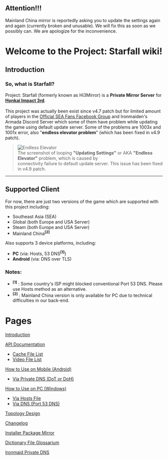 ## Attention!!!
Mainland China mirror is reportedly asking you to update the settings again and again (currently broken and unusable). We will fix this as soon as we possibly can.
We are apologize for the inconvenience.

# Welcome to the Project: Starfall wiki!
## Introduction
### So, what is Starfall?<br/>
Project: Starfall (formerly known as Hi3Mirror) is a **Private Mirror Server** for **[Honkai Impact 3rd](https://honkaiimpact3.mihoyo.com/)**.<br/><br/>
This project was actually been exist since v4.7 patch but for limited amount of players in the [Official SEA Fans Facebook Group](https://www.facebook.com/groups/2088915844672714) and Ironmaiden's Armada Discord Server which some of them have problem while updating the game using default update server. Some of the problems are 1003x and 1001x error, also "**endless elevator problem**" (which has been fixed in v4.9 patch).

> ![Endless Elevator](https://github.com/neon-nyan/StarfallProjectWiki/raw/main/images/EndlessElevator.jpg)<br/>
> The screenshot of looping **"Updating Settings"** or AKA **"Endless Elevator"** problem, which is caused by<br/>connectivity failure to default update server. This issue has been fixed in v4.9 patch.

***

## Supported Client
For now, there are just two versions of the game which are supported with this project including:
* Southeast Asia (SEA)
* Global (both Europe and USA Server)
* Steam (both Europe and USA Server)
* Mainland China<sup>**[2]**</sup>

Also supports 3 device platforms, including:
* **PC** (via: Hosts, 53 DNS<sup>**[1]**</sup>)
* **Android** (via: DNS over TLS</sup>)

### Notes:
* <sup>**[1]**</sup> : Some country's ISP might blocked conventional Port 53 DNS. Please use Hosts method as an alternative.
* <sup>**[2]**</sup> : Mainland China version is only available for PC due to technical difficulties in our back-end.


# Pages
[Introduction](https://github.com/neon-nyan/StarfallProjectWiki/wiki)

[API Documentation](https://github.com/neon-nyan/StarfallProjectWiki/wiki/API-Documentation)
* [Cache File List](https://github.com/neon-nyan/StarfallProjectWiki/wiki/API-Documentation#cache-file-list)
* [Video File List](https://github.com/neon-nyan/StarfallProjectWiki/wiki/API-Documentation#video-file-list)

[How to Use on Mobile (Android)](https://github.com/neon-nyan/StarfallProjectWiki/wiki/How-to-Use-on-Mobile-%28Android%29)
* [Via Private DNS (DoT or DoH)](https://github.com/neon-nyan/StarfallProjectWiki/wiki/How-to-Use-on-Mobile-%28Android%29#via-private-dns-dot-or-doh)

[How to Use on PC (Windows)](https://github.com/neon-nyan/StarfallProjectWiki/wiki/How-to-Use-on-PC-%28Windows%29)
* [Via Hosts File](https://github.com/neon-nyan/StarfallProjectWiki/wiki/How-to-Use-on-PC-%28Windows%29#via-hosts-files)
* [Via DNS (Port 53 DNS)](https://github.com/neon-nyan/StarfallProjectWiki/wiki/How-to-Use-on-PC-%28Windows%29#via-dns-port-53-dns)

[Topology Design](https://github.com/neon-nyan/StarfallProjectWiki/wiki/Topology-Design)

[Changelog](https://github.com/neon-nyan/StarfallProjectWiki/wiki/Changelog)

[Installer Package Mirror](https://github.com/neon-nyan/StarfallProjectWiki/wiki/Installer-Package-Mirror)

[Dictionary File Glossarium](https://github.com/neon-nyan/StarfallProjectWiki/wiki/Dictionary-File-Glossarium)

[Ironmaid Private DNS](https://github.com/neon-nyan/StarfallProjectWiki/wiki/Ironmaid-Private-DNS)
